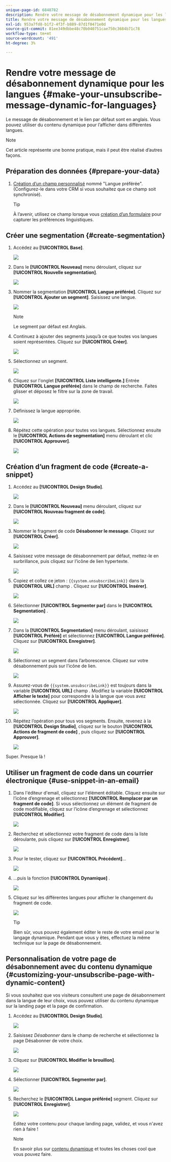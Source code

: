 ```yaml
---
unique-page-id: 6848782
description: Rendre votre message de désabonnement dynamique pour les langues - Documents Marketo - Documentation du produit
title: Rendre votre message de désabonnement dynamique pour les langues
exl-id: 953a7fd8-b1f2-4f3f-b889-87d1f0471e0d
source-git-commit: 81ee349dbbe48c70b040751cae750c3684b71c78
workflow-type: tm+mt
source-wordcount: '491'
ht-degree: 3%

---
```


# Rendre votre message de désabonnement dynamique pour les langues {#make-your-unsubscribe-message-dynamic-for-languages}

Le message de désabonnement et le lien par défaut sont en anglais. Vous pouvez utiliser du contenu dynamique pour l’afficher dans différentes langues.

>[!NOTE]
>
>Cet article représente une bonne pratique, mais il peut être réalisé d’autres façons.

## Préparation des données {#prepare-your-data}

1. [Création d’un champ personnalisé](/help/marketo/product-docs/administration/field-management/create-a-custom-field-in-marketo.md) nommé &quot;Langue préférée&quot;. (Configurez-le dans votre CRM si vous souhaitez que ce champ soit synchronisé).

   >[!TIP]
   >
   >À l’avenir, utilisez ce champ lorsque vous [création d’un formulaire](/help/marketo/product-docs/demand-generation/forms/creating-a-form/create-a-form.md) pour capturer les préférences linguistiques.

## Créer une segmentation {#create-segmentation}

1. Accédez au **[!UICONTROL Base]**.

   ![](assets/make-your-unsubscribe-message-dynamic-for-languages-1.png)

1. Dans le **[!UICONTROL Nouveau]** menu déroulant, cliquez sur **[!UICONTROL Nouvelle segmentation]**.

   ![](assets/make-your-unsubscribe-message-dynamic-for-languages-2.png)

1. Nommer la segmentation **[!UICONTROL Langue préférée]**. Cliquez sur **[!UICONTROL Ajouter un segment]**. Saisissez une langue.

   ![](assets/make-your-unsubscribe-message-dynamic-for-languages-3.png)

   >[!NOTE]
   >
   >Le segment par défaut est Anglais.

1. Continuez à ajouter des segments jusqu’à ce que toutes vos langues soient représentées. Cliquez sur **[!UICONTROL Créer]**.

   ![](assets/make-your-unsubscribe-message-dynamic-for-languages-4.png)

1. Sélectionnez un segment.

   ![](assets/make-your-unsubscribe-message-dynamic-for-languages-5.png)

1. Cliquez sur l&#39;onglet **[!UICONTROL Liste intelligente.]** Entrée **[!UICONTROL Langue préférée]** dans le champ de recherche. Faites glisser et déposez le filtre sur la zone de travail.

   ![](assets/make-your-unsubscribe-message-dynamic-for-languages-6.png)

1. Définissez la langue appropriée.

   ![](assets/make-your-unsubscribe-message-dynamic-for-languages-7.png)

1. Répétez cette opération pour toutes vos langues. Sélectionnez ensuite le **[!UICONTROL Actions de segmentation]** menu déroulant et clic **[!UICONTROL Approuver]**.

   ![](assets/make-your-unsubscribe-message-dynamic-for-languages-8.png)

## Création d’un fragment de code {#create-a-snippet}

1. Accédez au **[!UICONTROL Design Studio]**.

   ![](assets/make-your-unsubscribe-message-dynamic-for-languages-9.png)

1. Dans le **[!UICONTROL Nouveau]** menu déroulant, cliquez sur **[!UICONTROL Nouveau fragment de code]**.

   ![](assets/make-your-unsubscribe-message-dynamic-for-languages-10.png)

1. Nommer le fragment de code **Désabonner le message**. Cliquez sur **[!UICONTROL Créer]**.

   ![](assets/make-your-unsubscribe-message-dynamic-for-languages-11.png)

1. Saisissez votre message de désabonnement par défaut, mettez-le en surbrillance, puis cliquez sur l’icône de lien hypertexte.

   ![](assets/make-your-unsubscribe-message-dynamic-for-languages-12.png)

1. Copiez et collez ce jeton : `{{system.unsubscribeLink}}` dans la **[!UICONTROL URL]** champ . Cliquez sur **[!UICONTROL Insérer]**.

   ![](assets/make-your-unsubscribe-message-dynamic-for-languages-13.png)

1. Sélectionner **[!UICONTROL Segmenter par]** dans le **[!UICONTROL Segmentation]** .

   ![](assets/make-your-unsubscribe-message-dynamic-for-languages-14.png)

1. Dans la **[!UICONTROL Segmentation]** menu déroulant, saisissez **[!UICONTROL Préféré]** et sélectionnez **[!UICONTROL Langue préférée]**. Cliquez sur **[!UICONTROL Enregistrer]**.

   ![](assets/make-your-unsubscribe-message-dynamic-for-languages-15.png)

1. Sélectionnez un segment dans l’arborescence. Cliquez sur votre désabonnement puis sur l’icône de lien.

   ![](assets/make-your-unsubscribe-message-dynamic-for-languages-16.png)

1. Assurez-vous de `{{system.unsubscribeLink}}` est toujours dans la variable **[!UICONTROL URL]** champ . Modifiez la variable **[!UICONTROL Afficher le texte]** pour correspondre à la langue que vous avez sélectionnée. Cliquez sur **[!UICONTROL Appliquer]**.

   ![](assets/make-your-unsubscribe-message-dynamic-for-languages-17.png)

1. Répétez l’opération pour tous vos segments. Ensuite, revenez à la **[!UICONTROL Design Studio]**, cliquez sur le bouton **[!UICONTROL Actions de fragment de code]** , puis cliquez sur **[!UICONTROL Approuver]**.

   ![](assets/make-your-unsubscribe-message-dynamic-for-languages-18.png)

Super. Presque là !

## Utiliser un fragment de code dans un courrier électronique {#use-snippet-in-an-email}

1. Dans l&#39;éditeur d&#39;email, cliquez sur l&#39;élément éditable. Cliquez ensuite sur l’icône d’engrenage et sélectionnez **[!UICONTROL Remplacer par un fragment de code]**. Si vous sélectionnez un élément de fragment de code modifiable, cliquez sur l’icône d’engrenage et sélectionnez **[!UICONTROL Modifier]**.

   ![](assets/make-your-unsubscribe-message-dynamic-for-languages-19.png)

1. Recherchez et sélectionnez votre fragment de code dans la liste déroulante, puis cliquez sur **[!UICONTROL Enregistrer]**.

   ![](assets/make-your-unsubscribe-message-dynamic-for-languages-20.png)

1. Pour le tester, cliquez sur **[!UICONTROL Précédent]**...

   ![](assets/make-your-unsubscribe-message-dynamic-for-languages-21.png)

1. ...puis la fonction **[!UICONTROL Dynamique]** .

   ![](assets/make-your-unsubscribe-message-dynamic-for-languages-22.png)

1. Cliquez sur les différentes langues pour afficher le changement du fragment de code.

   ![](assets/make-your-unsubscribe-message-dynamic-for-languages-23.png)

   >[!TIP]
   >
   >Bien sûr, vous pouvez également éditer le reste de votre email pour le langage dynamique. Pendant que vous y êtes, effectuez la même technique sur la page de désabonnement.

## Personnalisation de votre page de désabonnement avec du contenu dynamique {#customizing-your-unsubscribe-page-with-dynamic-content}

Si vous souhaitez que vos visiteurs consultent une page de désabonnement dans la langue de leur choix, vous pouvez utiliser du contenu dynamique sur la landing page et la page de confirmation.

1. Accédez au **[!UICONTROL Design Studio]**.

   ![](assets/make-your-unsubscribe-message-dynamic-for-languages-24.png)

1. Saisissez _Désabonner_ dans le champ de recherche et sélectionnez la page Désabonner de votre choix.

   ![](assets/make-your-unsubscribe-message-dynamic-for-languages-25.png)

1. Cliquez sur **[!UICONTROL Modifier le brouillon]**.

   ![](assets/make-your-unsubscribe-message-dynamic-for-languages-26.png)

1. Sélectionner **[!UICONTROL Segmenter par]**.

   ![](assets/make-your-unsubscribe-message-dynamic-for-languages-27.png)

1. Recherchez le **[!UICONTROL Langue préférée]** segment. Cliquez sur **[!UICONTROL Enregistrer]**.

   ![](assets/make-your-unsubscribe-message-dynamic-for-languages-28.png)

   Editez votre contenu pour chaque landing page, validez, et vous n&#39;avez rien à faire !

   >[!NOTE]
   >
   >En savoir plus sur [contenu dynamique](/help/marketo/product-docs/personalization/segmentation-and-snippets/segmentation/understanding-dynamic-content.md) et toutes les choses cool que vous pouvez faire.
